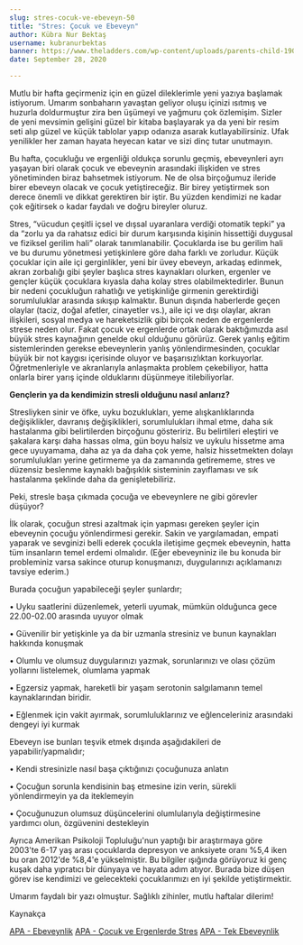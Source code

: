 ```yaml
---
slug: stres-cocuk-ve-ebeveyn-50
title: "Stres: Çocuk ve Ebeveyn"
author: Kübra Nur Bektaş
username: kubranurbektas
banner: https://www.theladders.com/wp-content/uploads/parents-child-190801-800x450.jpg
date: September 28, 2020

---
```

Mutlu bir hafta geçirmeniz için en güzel dileklerimle yeni yazıya başlamak istiyorum. Umarım sonbaharın yavaştan geliyor oluşu içinizi ısıtmış ve huzurla doldurmuştur zira ben üşümeyi ve yağmuru çok özlemişim. Sizler de yeni mevsimin gelişini güzel bir kitaba başlayarak ya da yeni bir resim seti alıp güzel ve küçük tablolar yapıp odanıza asarak kutlayabilirsiniz. Ufak yenilikler her zaman hayata heyecan katar ve sizi dinç tutar unutmayın.

Bu hafta, çocukluğu ve ergenliği oldukça sorunlu geçmiş, ebeveynleri ayrı yaşayan biri olarak çocuk ve ebeveynin arasındaki ilişkiden ve stres yönetiminden biraz bahsetmek istiyorum. Ne de olsa birçoğumuz ileride birer ebeveyn olacak ve çocuk yetiştireceğiz. Bir birey yetiştirmek son derece önemli ve dikkat gerektiren bir iştir. Bu yüzden kendimizi ne kadar çok eğitirsek o kadar faydalı ve doğru bireyler oluruz.

Stres, “vücudun çeşitli içsel ve dışsal uyaranlara verdiği otomatik tepki” ya da “zorlu ya da rahatsız edici bir durum karşısında kişinin hissettiği duygusal ve fiziksel gerilim hali” olarak tanımlanabilir. Çocuklarda ise bu gerilim hali ve bu durumu yönetmesi yetişkinlere göre daha farklı ve zorludur. Küçük çocuklar için aile içi gerginlikler, yeni bir üvey ebeveyn, arkadaş edinmek, akran zorbalığı gibi şeyler başlıca stres kaynakları olurken, ergenler ve gençler küçük çocuklara kıyasla daha kolay stres olabilmektedirler. Bunun bir nedeni çocukluğun rahatlığı ve yetişkinliğe girmenin gerektirdiği sorumluluklar arasında sıkışıp kalmaktır. Bunun dışında haberlerde geçen olaylar (taciz, doğal afetler, cinayetler vs.), aile içi ve dışı olaylar, akran ilişkileri, sosyal medya ve hareketsizlik gibi birçok neden de ergenlerde strese neden olur. Fakat çocuk ve ergenlerde ortak olarak baktığımızda asıl büyük stres kaynağının genelde okul olduğunu görürüz. Gerek yanlış eğitim sistemlerinden gerekse ebeveynlerin yanlış yönlendirmesinden, çocuklar büyük bir not kaygısı içerisinde oluyor ve başarısızlıktan korkuyorlar. Öğretmenleriyle ve akranlarıyla anlaşmakta problem çekebiliyor, hatta onlarla birer yarış içinde olduklarını düşünmeye itilebiliyorlar.

**Gençlerin ya da kendimizin stresli olduğunu nasıl anlarız?**

Stresliyken sinir ve öfke, uyku bozuklukları, yeme alışkanlıklarında değişiklikler, davranış değişiklikleri, sorumlulukları ihmal etme, daha sık hastalanma gibi belirtilerden birçoğunu gösteririz. Bu belirtileri eleştiri ve şakalara karşı daha hassas olma, gün boyu halsiz ve uykulu hissetme ama gece uyuyamama, daha az ya da daha çok yeme, halsiz hissetmekten dolayı sorumlulukları yerine getirmeme ya da zamanında getirememe, stres ve düzensiz beslenme kaynaklı bağışıklık sisteminin zayıflaması ve sık hastalanma şeklinde daha da genişletebiliriz.

Peki, stresle başa çıkmada çocuğa ve ebeveynlere ne gibi görevler düşüyor?

İlk olarak, çocuğun stresi azaltmak için yapması gereken şeyler için ebeveynin çocuğu yönlendirmesi gerekir. Sakin ve yargılamadan, empati yaparak ve sevginizi belli ederek çocukla iletişime geçmek ebeveynin, hatta tüm insanların temel erdemi olmalıdır. (Eğer ebeveyniniz ile bu konuda bir probleminiz varsa sakince oturup konuşmanızı, duygularınızı açıklamanızı tavsiye ederim.)

Burada çocuğun yapabileceği şeyler şunlardır;

&bull; Uyku saatlerini düzenlemek, yeterli uyumak, mümkün olduğunca gece 22.00-02.00 arasında uyuyor olmak

&bull; Güvenilir bir yetişkinle ya da bir uzmanla stresiniz ve bunun kaynakları hakkında konuşmak

&bull; Olumlu ve olumsuz duygularınızı yazmak, sorunlarınızı ve olası çözüm yollarını listelemek, olumlama yapmak

&bull; Egzersiz yapmak, hareketli bir yaşam serotonin salgılamanın temel kaynaklarından biridir.

&bull; Eğlenmek için vakit ayırmak, sorumluluklarınız ve eğlenceleriniz arasındaki dengeyi iyi kurmak

Ebeveyn ise bunları teşvik etmek dışında aşağıdakileri de yapabilir/yapmalıdır;

&bull; Kendi stresinizle nasıl başa çıktığınızı çocuğunuza anlatın

&bull; Çocuğun sorunla kendisinin baş etmesine izin verin, sürekli yönlendirmeyin ya da iteklemeyin

&bull; Çocuğunuzun olumsuz düşüncelerini olumlularıyla değiştirmesine yardımcı olun, özgüvenini destekleyin

Ayrıca Amerikan Psikoloji Topluluğu'nun yaptığı bir araştırmaya göre 2003'te 6-17 yaş arası çocuklarda depresyon ve anksiyete oranı %5,4 iken bu oran 2012'de %8,4'e yükselmiştir. Bu bilgiler ışığında görüyoruz ki genç kuşak daha yıpratıcı bir dünyaya ve hayata adım atıyor. Burada bize düşen görev ise kendimizi ve gelecekteki çocuklarımızı en iyi şekilde yetiştirmektir.

Umarım faydalı bir yazı olmuştur. Sağlıklı zihinler, mutlu haftalar dilerim!

Kaynakça

[APA - Ebeveynlik](https://www.apa.org/topics/parenting "APA - Ebeveynlik")
[APA - Çocuk ve Ergenlerde Stres](https://www.apa.org/topics/children-teens-stress "APA - Çocuk ve Ergenlerde Stres")
[APA - Tek Ebeveynlik](https://www.apa.org/topics/single-parent "APA - Tek Ebeveynlik")
